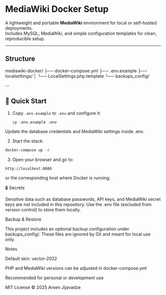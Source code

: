 # MediaWiki Docker Setup

A lightweight and portable **MediaWiki** environment for local or self-hosted deployments.  
Includes MySQL, MediaWiki, and simple configuration templates for clean, reproducible setup.

---
##  Structure
mediawiki-docker/
├── docker-compose.yml
├── .env.example
├── localsettings/
│ └── LocalSettings.php.template
└── backups_config/

--

## 🚀 Quick Start

1. Copy `.env.example` to `.env` and configure it:
   ```bash
   cp .env.example .env

Update the database credentials and MediaWiki settings inside .env.

2. Start the stack:
```bash
docker-compose up -d
```

3. Open your browser and go to:
```
http://localhost:8080
```

or the corresponding host where Docker is running.

🔒 Secrets

Sensitive data such as database passwords, API keys, and MediaWiki secret keys are not included in this repository.
Use the .env file (excluded from version control) to store them locally.

Backup & Restore

This project includes an optional backup configuration under backups_config/.
These files are ignored by Git and meant for local use only.

Notes

Default skin: vector-2022

PHP and MediaWiki versions can be adjusted in docker-compose.yml

Recommended for personal or development use



MIT License © 2025 Arsen Jijavadze


